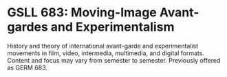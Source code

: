 # GSLL 683: Moving-Image Avant-gardes and Experimentalism

History and theory of international avant-garde and experimentalist movements in film, video, intermedia, multimedia, and digital formats. Content and focus may vary from semester to semester. Previously offered as GERM 683.